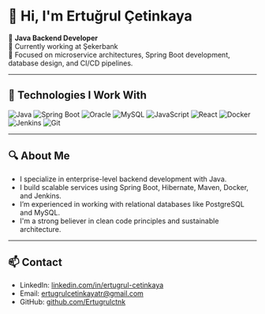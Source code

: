 # 👋 Hi, I'm Ertuğrul Çetinkaya

🎯 **Java Backend Developer**  
💼 Currently working at Şekerbank  
🔧 Focused on microservice architectures, Spring Boot development, database design, and CI/CD pipelines.

---

## 🔧 Technologies I Work With

![Java](https://img.shields.io/badge/Java-ED8B00?style=for-the-badge&logo=openjdk&logoColor=white)
![Spring Boot](https://img.shields.io/badge/Spring_Boot-6DB33F?style=for-the-badge&logo=spring-boot&logoColor=white)
![Oracle](https://img.shields.io/badge/Oracle-F80000?style=for-the-badge&logo=oracle&logoColor=white)
![MySQL](https://img.shields.io/badge/MySQL-005C84?style=for-the-badge&logo=mysql&logoColor=white)
![JavaScript](https://img.shields.io/badge/JavaScript-F7DF1E?style=for-the-badge&logo=javascript&logoColor=black)
![React](https://img.shields.io/badge/React-20232A?style=for-the-badge&logo=react&logoColor=61DAFB)
![Docker](https://img.shields.io/badge/Docker-2496ED?style=for-the-badge&logo=docker&logoColor=white)
![Jenkins](https://img.shields.io/badge/Jenkins-D24939?style=for-the-badge&logo=jenkins&logoColor=white)
![Git](https://img.shields.io/badge/Git-F05032?style=for-the-badge&logo=git&logoColor=white)

---

## 🔍 About Me

- I specialize in enterprise-level backend development with Java.  
- I build scalable services using Spring Boot, Hibernate, Maven, Docker, and Jenkins.  
- I’m experienced in working with relational databases like PostgreSQL and MySQL.  
- I'm a strong believer in clean code principles and sustainable architecture.  

---

## 📫 Contact

- LinkedIn: [linkedin.com/in/ertugrul-cetinkaya](https://www.linkedin.com/in/ertugrul-cetinkaya/)
- Email: ertugrulcetinkayatr@gmail.com  
- GitHub: [github.com/Ertugrulctnk](https://github.com/Ertugrulctnk)


